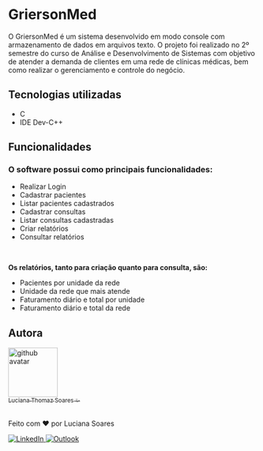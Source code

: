 # GriersonMed
O GriersonMed é um sistema desenvolvido em modo console com armazenamento de dados em arquivos texto. O projeto foi realizado no 2º semestre do curso de Análise e Desenvolvimento de Sistemas com objetivo de atender a demanda de clientes em uma rede de clínicas médicas, bem como realizar o gerenciamento e controle do negócio.

## Tecnologias utilizadas
- C
- IDE Dev-C++

## Funcionalidades
### O software possui como principais funcionalidades:
- Realizar Login
- Cadastrar pacientes
- Listar pacientes cadastrados
- Cadastrar consultas
- Listar consultas cadastradas
- Criar relatórios
- Consultar relatórios
<br>

**Os relatórios, tanto para criação quanto para consulta, são:**
- Pacientes por unidade da rede
- Unidade da rede que mais atende
- Faturamento diário e total por unidade 
- Faturamento diário e total da rede

 ## Autora

<a href="https://github.com/lucianaTSoares">
    <img src="https://avatars.githubusercontent.com/u/88734065?v=4" width="100px" alt="github avatar"><br>
    <sub>Luciana Thomaz Soares ✨</sub>
</a>

<br>Feito com ❤ por Luciana Soares

<a href="https://www.linkedin.com/in/lucianatsoares/" target="_blank">
    <img src="https://img.shields.io/badge/LinkedIn-0077B5?style=for-the-badge&logo=linkedin&logoColor=white" alt="LinkedIn">
</a>
  
<a href="mailto:lucianat.s@hotmail.com" target="_blank">
    <img src="https://img.shields.io/badge/Microsoft_Outlook-0078D4?style=for-the-badge&logo=microsoft-outlook&logoColor=white" alt="Outlook">
</a>
